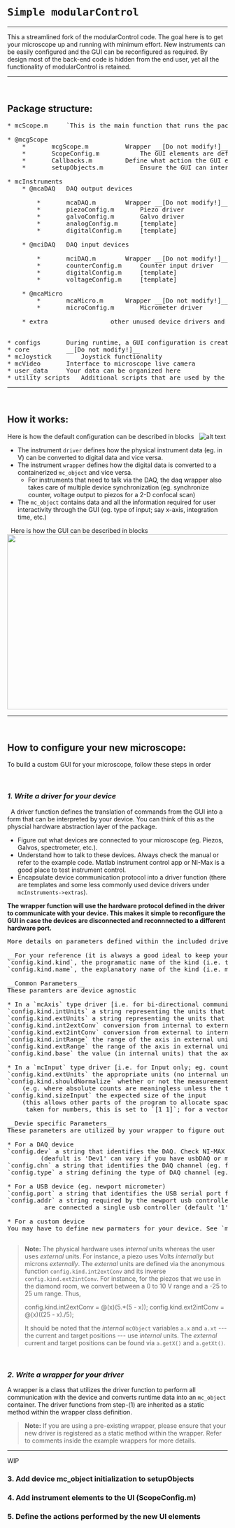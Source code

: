 # `Simple modularControl`
---

This a streamlined fork of the modularControl code. The goal here is to get your microscope up and running with minimum effort. New instruments can be easily configured and the GUI can be reconfigured as required. By design most of the back-end code is hidden from the end user, yet all the functionality of modularControl is retained.   

---  
&nbsp;
## Package structure:

<pre>
* mcScope.m		`This is the main function that runs the package`

* @mcgScope
	*       mcgScope.m			Wrapper __[Do not modify!]__
	*       ScopeConfig.m			The GUI elements are defined here (Galvo scan, Piezo scan, optimize, etc.)
	*       Callbacks.m			Define what action the GUI elements perform
	*       setupObjects.m			Ensure the GUI can interface with the instruments

* mcInstruments
	* @mcaDAQ	DAQ output devices
	
		*       mcaDAQ.m		Wrapper __[Do not modify!]__
		*       piezoConfig.m		Piezo driver
		*       galvoConfig.m		Galvo driver
		*       analogConfig.m 		[template]
		*       digitalConfig.m		[template]	
	
	* @mciDAQ	DAQ input devices
	
		*       mciDAQ.m		Wrapper __[Do not modify!]__
		*       counterConfig.m		Counter input driver
		*       digitalConfig.m		[template]
		*       voltageConfig.m		[template]
		
	* @mcaMicro
		*       mcaMicro.m		Wrapper __[Do not modify!]__
		*       microConfig.m		Micrometer driver

	* extra					other unused device drivers and configurations


* configs		During runtime, a GUI configuration is created and stored in this folder
* core			__[Do not modify!]__
* mcJoystick		Joystick functionality
* mcVideo		Interface to microscope live camera
* user_data		Your data can be organized here
* utility scripts 	Additional scripts that are used by the package such as peakfinder, etc.
</pre>


---
&nbsp;
## How it works:

Here is how the default configuration can be described in blocks
&nbsp;
![alt text](https://github.com/srivatsa-FuLab/simple_modularControl_v1.02/blob/main/how_it_works.png?raw=true)

* The instrument `driver` defines how the physical instrument data (eg. in V) can be converted to digital data and vice versa.
* The instrument `wrapper` defines how the digital data is converted to a containerized `mc_object` and vice versa.
	* For instruments that need to talk via the DAQ, the daq wrapper also takes care of multiple device synchronization (eg. synchronize counter, voltage output to piezos for a 2-D confocal scan)
* The `mc_object` contains data and all the information required for user interactivity through the GUI (eg. type of input; say x-axis, integration time, etc.)

&nbsp;
Here is how the GUI can be described in blocks
&nbsp;
<img src="https://github.com/srivatsa-FuLab/simple_modularControl_v1.02/blob/main/how_it_works_gui.png?raw=true" width="600" height="400">

---
&nbsp;
## How to configure your new microscope:

To build a custom GUI for your microscope, follow these steps in order

&nbsp;
### _**1. Write a driver for your device**_
&nbsp;
A driver function defines the translation of commands from the GUI into a form that can be interpreted by your device. You can think of this as the physcial hardware abstraction layer of the package.
	
* Figure out what devices are connected to your microscope (eg. Piezos, Galvos, spectrometer, etc.).
* Understand how to talk to these devices. Always check the manual or refer to the example code. Matlab instrument control app or NI-Max is a good place to test instrument control. 
* Encapsulate device communication protocol into a driver function (there are templates and some less commonly used device drivers under `mcInstruments->extras`).

__The wrapper function will use the hardware protocol defined in the driver to communicate with your device. This makes it simple to reconfigure the GUI in case the devices are disconnected and reconnnected to a different hardware port.__

<pre>
More details on parameters defined within the included drivers:

__For your reference (it is always a good ideal to keep your code readable!)__
`config.kind.kind`, the programatic name of the kind (i.e. type of interface, physical device identifier, etc.)
`config.kind.name`, the explanatory name of the kind (i.e. manufacturer, model number, etc.)

__Common Parameters__
These paramters are device agnostic

* In a `mcAxis` type driver [i.e. for bi-directional communication; Input and Output thru DAQ]
`config.kind.intUnits` a string representing the units that the axis uses internally (e.g. for piezos, this is volts)
`config.kind.extUnits` a string representing the units that the user should use (e.g. for piezos, this is microns)
`config.kind.int2extConv` conversion from internal to external units (e.g. for piezos, 0V maps to -25um, 10V maps to 25um)
`config.kind.ext2intConv` conversion from external to internal units, this should be the inverse of `int2extConv'
`config.kind.intRange` the range of the axis in external units (this is generated using the conversions)
`config.kind.extRange` the range of the axis in external units (this is generated from `intRange` using the conversions)
`config.kind.base` the value (in internal units) that the axis should seek at startup

* In a `mcInput` type driver [i.e. for Input only; eg. counter input through DAQ]
`config.kind.extUnits` the appropriate units (no internal units are neccessary here)
`config.kind.shouldNormalize` whether or not the measurement should be divided by the time taken to measure 
	(e.g. where absolute counts are meaningless unless the time taken to collect is present)
`config.kind.sizeInput` the expected size of the input
	(this allows other parts of the program to allocate space for the `mcInput` before the measurement has been
	 taken for numbers, this is set to `[1 1]`; for a vector like a spectrum, this could be [512 1]).
	 
__Devie specific Parameters__
These parameters are utilized by your wrapper to figure out the hardware communication channel

* For a DAQ device
`config.dev` a string that identifies the DAQ. Check NI-MAX for the identifier 
	     (deafult is 'Dev1' can vary if you have usbDAQ or multiple DAQs)
`config.chn` a string that identifies the DAQ channel (eg. for analog output on daq channel-0 use 'ao0')
`config.type` a string defining the type of DAQ channel (eg. for voltage ouput use 'Voltage')

* For a USB device (eg. newport micrometer)
`config.port` a string that identifies the USB serial port for the micrometer controller (eg.'COM4')
`config.addr` a string required by the newport usb controller in case multiple micrometers
	      are connected a single usb controller (default '1')

* For a custom device
You may have to define new parmaters for your device. See `mcInstruments->extras` for ideas.

</pre>

>__Note:__ The physical hardware uses *internal* units whereas the user uses *external* units. For instance, a piezo uses Volts *internally* but microns *externally*. The *external* units are defined via the anonymous function `config.kind.int2extConv` and its inverse `config.kind.ext2intConv`. For instance, for the piezos that we use in the diamond room, we convert between a 0 to 10 V range and a -25 to 25 um range. Thus,
>
>	config.kind.int2extConv =   @(x)(5.*(5 - x));
>	config.kind.ext2intConv =   @(x)((25 - x)./5);
>
>It should be noted that the *internal* `mcObject` variables `a.x` and `a.xt` --- the current and target positions --- use *internal* units. The *external* current and target positions can be found via `a.getX()` and `a.getXt()`.

&nbsp;
### _**2. Write a wrapper for your driver**_
A wrapper is a class that utilizes the driver function to perform all communication with the device and converts runtime data into an `mc_object` container. The driver functions from step-(1) are inherited as a static method within the wrapper class definition.
>__Note:__ If you are using a pre-existing wrapper, please ensure that your new driver is registered as a static method within the wrapper. Refer to comments inside the example wrappers for more details.



----
WIP
### 3. Add device mc_object initialization to setupObjects

### 4. Add instrument elements to the UI (ScopeConfig.m)

### 5. Define the actions performed by the new UI elements
